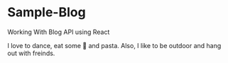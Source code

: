 # Sample-Blog
Working With Blog API using React

I love to dance, eat some :pizza: and pasta. Also, I like to be outdoor and hang out with freinds.
